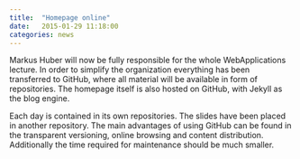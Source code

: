 ```yaml
---
title:  "Homepage online"
date:   2015-01-29 11:18:00
categories: news
---
```


Markus Huber will now be fully responsible for the whole WebApplications lecture. In order to simplify the organization everything has been transferred to GitHub, where all material will be available in form of repositories. The homepage itself is also hosted on GitHub, with Jekyll as the blog engine.

Each day is contained in its own repositories. The slides have been placed in another repository. The main advantages of using GitHub can be found in the transparent versioning, online browsing and content distribution. Additionally the time required for maintenance should be much smaller.
